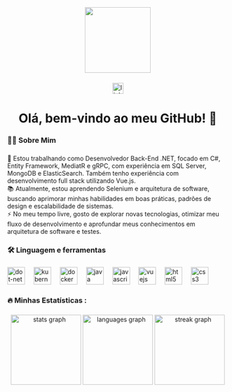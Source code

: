 <div align="center">
  <img height="150" src="https://media.giphy.com/media/M9gbBd9nbDrOTu1Mqx/giphy.gif"  />
</div>

###

<div align="center">
  <a href="https://www.linkedin.com/in/marceloalves18/?lipi=urn%3Ali%3Apage%3Ad_flagship3_feed%3BRY4e%2BaWxQlK0qCYKjRcJMA%3D%3D" target="_blank">
    <img src="https://img.shields.io/static/v1?message=LinkedIn&logo=linkedin&label=&color=0077B5&logoColor=white&labelColor=&style=for-the-badge" height="25" alt="linkedin logo"  />
  </a>
</div>

###

<h1 align="center">Olá, bem-vindo ao meu GitHub! 👋</h1>

###

<h3 align="left">👩‍💻  Sobre Mim</h3>

###

<p align="left">🔭 Estou trabalhando como Desenvolvedor Back-End .NET, focado em C#, Entity Framework, MediatR e gRPC, com experiência em SQL Server, MongoDB e ElasticSearch. Também tenho experiência com desenvolvimento full stack utilizando Vue.js.<br>📚 Atualmente, estou aprendendo Selenium e arquitetura de software, buscando aprimorar minhas habilidades em boas práticas, padrões de design e escalabilidade de sistemas.<br>⚡ No meu tempo livre, gosto de explorar novas tecnologias, otimizar meu fluxo de desenvolvimento e aprofundar meus conhecimentos em arquitetura de software e testes.</p>

###

<h3 align="left">🛠 Linguagem e ferramentas</h3>

###

<div align="left">
  <img src="https://cdn.jsdelivr.net/gh/devicons/devicon/icons/dot-net/dot-net-original.svg" height="40" alt="dot-net logo"  />
  <img width="12" />
  <img src="https://cdn.jsdelivr.net/gh/devicons/devicon/icons/kubernetes/kubernetes-plain.svg" height="40" alt="kubernetes logo"  />
  <img width="12" />
  <img src="https://cdn.jsdelivr.net/gh/devicons/devicon/icons/docker/docker-plain-wordmark.svg" height="40" alt="docker logo"  />
  <img width="12" />
  <img src="https://cdn.jsdelivr.net/gh/devicons/devicon/icons/java/java-original.svg" height="40" alt="java logo"  />
  <img width="12" />
  <img src="https://cdn.jsdelivr.net/gh/devicons/devicon/icons/javascript/javascript-original.svg" height="40" alt="javascript logo"  />
  <img width="12" />
  <img src="https://cdn.jsdelivr.net/gh/devicons/devicon/icons/vuejs/vuejs-original.svg" height="40" alt="vuejs logo"  />
  <img width="12" />
  <img src="https://cdn.jsdelivr.net/gh/devicons/devicon/icons/html5/html5-original.svg" height="40" alt="html5 logo"  />
  <img width="12" />
  <img src="https://cdn.jsdelivr.net/gh/devicons/devicon/icons/css3/css3-original.svg" height="40" alt="css3 logo"  />
</div>

###

<h3 align="left">🔥   Minhas Estatísticas :</h3>

###

<div align="center">
  <img src="https://github-readme-stats.vercel.app/api?username=marceloalvees&hide_title=false&hide_rank=false&show_icons=true&include_all_commits=true&count_private=true&disable_animations=false&theme=gruvbox&locale=pt-br&hide_border=false&order=1" height="160" alt="stats graph"  />
  <img src="https://github-readme-stats.vercel.app/api/top-langs?username=marceloalvees&locale=pt-br&hide_title=false&layout=compact&card_width=320&langs_count=5&theme=gruvbox&hide_border=false&order=2" height="160" alt="languages graph"  />
  <img src="https://streak-stats.demolab.com?user=marceloalvees&locale=pt-br&mode=daily&theme=dark&hide_border=false&border_radius=5&order=3" height="160" alt="streak graph"  />
</div>

###
